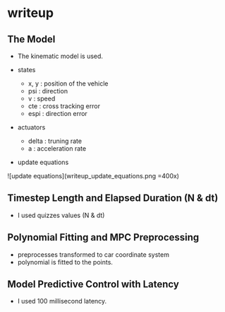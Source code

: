# writeup

## The Model

* The kinematic model is used.

* states
  * x, y : position of the vehicle
  * psi : direction
  * v : speed
  * cte : cross tracking error
  * espi : direction error
  
* actuators
  * delta : truning rate
  * a : acceleration rate
  
* update equations

![update equations](writeup_update_equations.png =400x)

## Timestep Length and Elapsed Duration (N & dt)

* I used quizzes values (N & dt)

## Polynomial Fitting and MPC Preprocessing

* preprocesses transformed to car coordinate system
* polynomial is fitted to the points.

## Model Predictive Control with Latency

* I used 100 millisecond latency.